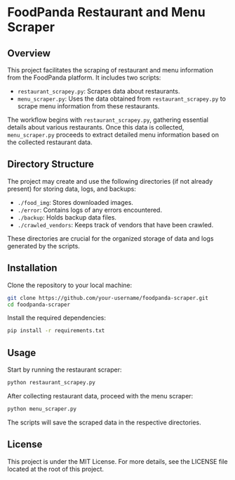 # FoodPanda Restaurant and Menu Scraper

## Overview

This project facilitates the scraping of restaurant and menu information from the FoodPanda platform. It includes two scripts:

- `restaurant_scrapey.py`: Scrapes data about restaurants.
- `menu_scraper.py`: Uses the data obtained from `restaurant_scrapey.py` to scrape menu information from these restaurants.

The workflow begins with `restaurant_scrapey.py`, gathering essential details about various restaurants. Once this data is collected, `menu_scraper.py` proceeds to extract detailed menu information based on the collected restaurant data.

## Directory Structure

The project may create and use the following directories (if not already present) for storing data, logs, and backups:

- `./food_img`: Stores downloaded images.
- `./error`: Contains logs of any errors encountered.
- `./backup`: Holds backup data files.
- `./crawled_vendors`: Keeps track of vendors that have been crawled.

These directories are crucial for the organized storage of data and logs generated by the scripts.

## Installation

Clone the repository to your local machine:

```bash
git clone https://github.com/your-username/foodpanda-scraper.git
cd foodpanda-scraper
```

Install the required dependencies:

```bash
pip install -r requirements.txt
```

## Usage

Start by running the restaurant scraper:

```bash
python restaurant_scrapey.py
```

After collecting restaurant data, proceed with the menu scraper:

```bash
python menu_scraper.py
```

The scripts will save the scraped data in the respective directories.

## License

This project is under the MIT License. For more details, see the LICENSE file located at the root of this project.
